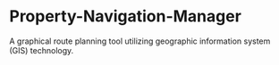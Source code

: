 # Property-Navigation-Manager
A graphical route planning tool utilizing geographic information system (GIS) technology.  
